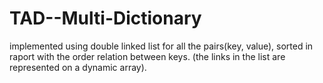 # TAD--Multi-Dictionary
implemented using double linked list for all the pairs(key, value), sorted in raport with the order relation between keys. (the links in the list are represented on a dynamic array).
